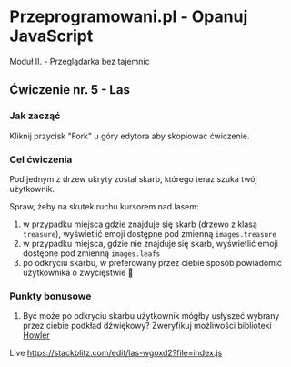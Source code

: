# Przeprogramowani.pl - Opanuj JavaScript

Moduł II. - Przeglądarka bez tajemnic

## Ćwiczenie nr. 5 - Las

### Jak zacząć

Kliknij przycisk "Fork" u góry edytora aby skopiować ćwiczenie.

### Cel ćwiczenia

Pod jednym z drzew ukryty został skarb, którego teraz szuka twój użytkownik.

Spraw, żeby na skutek ruchu kursorem nad lasem:

1. w przypadku miejsca gdzie znajduje się skarb (drzewo z klasą `treasure`), wyświetlić emoji dostępne pod zmienną `images.treasure`
2. w przypadku miejsca, gdzie nie znajduje się skarb, wyświetlić emoji dostępne pod zmienną `images.leafs`
3. po odkryciu skarbu, w preferowany przez ciebie sposób powiadomić użytkownika o zwycięstwie 💪

### Punkty bonusowe

1. Być może po odkryciu skarbu użytkownik mógłby usłyszeć wybrany przez ciebie podkład dźwiękowy? Zweryfikuj możliwości biblioteki [Howler](https://howlerjs.com/)

Live https://stackblitz.com/edit/las-wgoxd2?file=index.js
